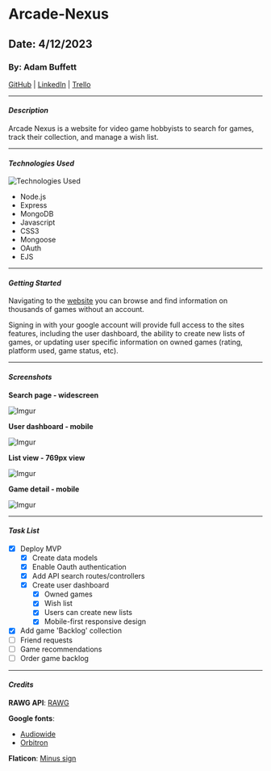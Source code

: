 # Arcade-Nexus

## Date: 4/12/2023

### By: Adam Buffett

[GitHub](https://github.com/Fizreal) | [LinkedIn](https://www.linkedin.com/in/adam-buffett/) | [Trello](https://trello.com/b/YT5i4RMD/arcade-nexus)

---

#### **_Description_**

Arcade Nexus is a website for video game hobbyists to search for games, track their collection, and manage a wish list.

---

#### **_Technologies Used_**

![Technologies Used](https://skillicons.dev/icons?i=nodejs,express,mongodb,js,css)

- Node.js
- Express
- MongoDB
- Javascript
- CSS3
- Mongoose
- OAuth
- EJS

---

#### **_Getting Started_**

Navigating to the [website](https://arcadenexus-78e440e9c22e.herokuapp.com/) you can browse and find information on thousands of games without an account.

Signing in with your google account will provide full access to the sites features, including the user dashboard, the ability to create new lists of games, or updating user specific information on owned games (rating, platform used, game status, etc).

---

#### **_Screenshots_**

**Search page - widescreen**

![Imgur](https://i.imgur.com/evORLZj.jpg)

**User dashboard - mobile**

![Imgur](https://i.imgur.com/p7Fg4t7.png)

**List view - 769px view**

![Imgur](https://i.imgur.com/9vfalv5.png)

**Game detail - mobile**

![Imgur](https://i.imgur.com/Hb015RF.png)

---

#### **_Task List_**

- [x] Deploy MVP
  - [x] Create data models
  - [x] Enable Oauth authentication
  - [x] Add API search routes/controllers
  - [x] Create user dashboard
    - [x] Owned games
    - [x] Wish list
    - [x] Users can create new lists
    - [x] Mobile-first responsive design
- [x] Add game 'Backlog' collection
- [ ] Friend requests
- [ ] Game recommendations
- [ ] Order game backlog

---

#### **_Credits_**

**RAWG API**: [RAWG](https://rawg.io/)

**Google fonts**:

- [Audiowide](https://fonts.google.com/specimen/Audiowide?query=audiow)
- [Orbitron](https://fonts.google.com/specimen/Orbitron?query=orbi)

**Flaticon**: [Minus sign](https://www.flaticon.com/free-icons/minus)
